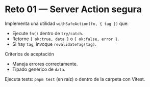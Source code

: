 # Reto 01 — Server Action segura

Implementa una utilidad `withSafeAction(fn, { tag })` que:
- Ejecute `fn()` dentro de `try/catch`.
- Retorne `{ ok:true, data }` o `{ ok:false, error }`.
- Si hay `tag`, invoque `revalidateTag(tag)`.

Criterios de aceptación
- Maneja errores correctamente.
- Tipado genérico de `data`.

Ejecuta tests: `pnpm test` (en raíz) o dentro de la carpeta con Vitest.

